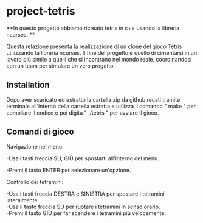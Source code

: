 # project-tetris

**In questo progetto abbiamo ricreato tetris in c++ usando la libreria ncurses. **

Questa relazione presenta la realizzazione di un clone del gioco Tetris utilizzando la libreria ncurses. Il fine del progetto è quello di cimentarsi in un lavoro più simile a quelli che si incontrano nel mondo reale, coordinandosi con un team per simulare un vero progetto.

## Installation

Dopo aver scaricato ed estratto la cartella zip da github recati tramite terminale all'interno della cartella estratta e utilizza il comando " make " per compilare il codice e poi digita " ./tetris " per avviare il gioco.

## Comandi di gioco
Navigazione nel menu:

-Usa i tasti freccia SU, GIÙ per spostarti all'interno del menu.

-Premi il tasto ENTER per selezionare un'opzione.

Controllo dei tetramini:

-Usa i tasti freccia DESTRA e SINISTRA per spostare i tetramini lateralmente.                                                 
-Usa il tasto freccia SU per ruotare i tetramini in senso orario.                                                                        
-Premi il tasto GIÙ per far scendere i tetramini più velocemente.                                                                 
